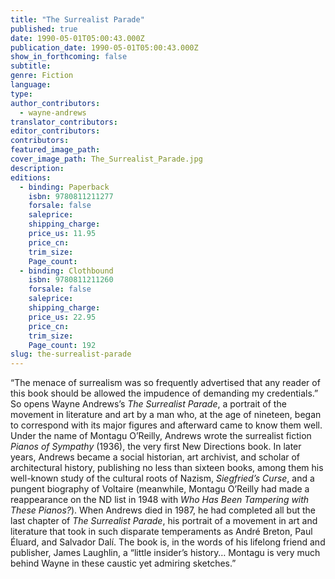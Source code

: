 ```yaml
---
title: "The Surrealist Parade"
published: true
date: 1990-05-01T05:00:43.000Z
publication_date: 1990-05-01T05:00:43.000Z
show_in_forthcoming: false
subtitle:
genre: Fiction
language:
type:
author_contributors:
  - wayne-andrews
translator_contributors:
editor_contributors:
contributors:
featured_image_path:
cover_image_path: The_Surrealist_Parade.jpg
description:
editions:
  - binding: Paperback
    isbn: 9780811211277
    forsale: false
    saleprice:
    shipping_charge:
    price_us: 11.95
    price_cn:
    trim_size:
    Page_count:
  - binding: Clothbound
    isbn: 9780811211260
    forsale: false
    saleprice:
    shipping_charge:
    price_us: 22.95
    price_cn:
    trim_size:
    Page_count: 192
slug: the-surrealist-parade
---
```


“The menace of surrealism was so frequently advertised that any reader of this book should be allowed the impudence of demanding my credentials.” So opens Wayne Andrews’s _The Surrealist Parade_, a portrait of the movement in literature and art by a man who, at the age of nineteen, began to correspond with its major figures and afterward came to know them well. Under the name of Montagu O’Reilly, Andrews wrote the surrealist fiction _Pianos of Sympathy_ (1936), the very first New Directions book. In later years, Andrews became a social historian, art archivist, and scholar of architectural history, publishing no less than sixteen books, among them his well-known study of the cultural roots of Nazism, _Siegfried’s Curse_, and a pungent biography of Voltaire (meanwhile, Montagu O’Reilly had made a reappearance on the ND list in 1948 with _Who Has Been Tampering with These Pianos?_). When Andrews died in 1987, he had completed all but the last chapter of _The Surrealist Parade_, his portrait of a movement in art and literature that took in such disparate temperaments as André Breton, Paul Éluard, and Salvador Dalí. The book is, in the words of his lifelong friend and publisher, James Laughlin, a “little insider’s history… Montagu is very much behind Wayne in these caustic yet admiring sketches.”

